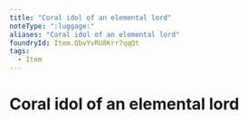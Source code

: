 ```yaml
---
title: "Coral idol of an elemental lord"
noteType: ":luggage:"
aliases: "Coral idol of an elemental lord"
foundryId: Item.QbvYvRU8Krr7qqQt
tags:
  - Item
---
```


# Coral idol of an elemental lord
